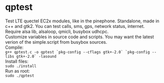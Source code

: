 # qptest
Test LTE quectel EC2x modules, like in the pinephone. Standalone, made in c++ and gtk2. You can test calls, sms, gps, network status, internet.  
Require alsa lib, alsaloop, qmicli, busybox udhcpc.  
Customize variables in source code and scripts. You may want the latest verion of the simple.script from busybox sources.  
Compile:  
```g++ qptest.c -o qptest `pkg-config --cflags gtk+-2.0` `pkg-config --libs gtk+-2.0` -lasound```  
Install files:  
`sudo ./install`  
Run as root:  
`sudo ./qptest`
